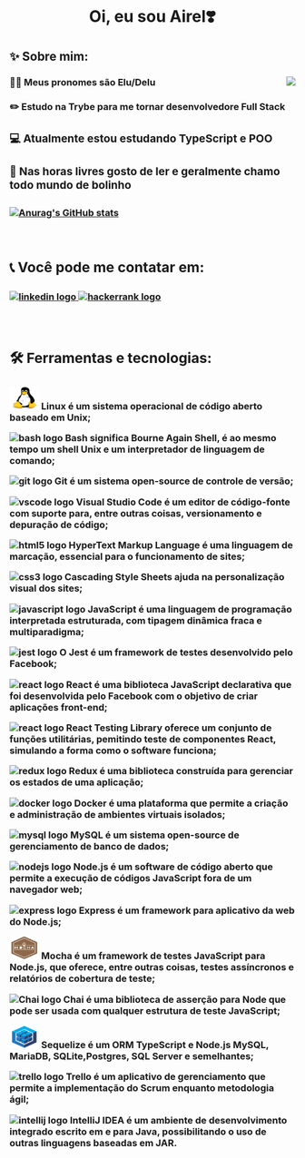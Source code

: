 <h1 align="center">Oi, eu sou Airel❣️</h1>

###

<h2 align="left">✨ Sobre mim:</h2>

###

<img align="right" height="200" src="https://c.tenor.com/Iqb8yXDX198AAAAj/twitch-onigiri.gif"  />

###

<h3 align="left">🏳️‍⚧️ Meus pronomes são Elu/Delu</h3>
<h3 align="left">✏️ Estudo na Trybe para me tornar desenvolvedore Full Stack<br</h3>
<h3 align="left">💻 Atualmente estou estudando TypeScript e POO</h3>
<h3 align="left">📕 Nas horas livres gosto de ler e geralmente chamo todo mundo de bolinho</h3>

###

[![Anurag's GitHub stats](https://github-readme-stats.vercel.app/api?username=AirelRibeiro&hide=contribs,issues&count_private=true&show_icons=true&theme=moltack)](https://github.com/anuraghazra/github-readme-stats)

<br clear="both">

<h2 align="left">📞 Você pode me contatar em:</h2>

###

<div align="left">
  <a href="https://www.linkedin.com/in/airel-ribeiro/" target="_blank">
    <img src="https://img.shields.io/static/v1?message=LinkedIn&logo=linkedin&label=&color=0077B5&logoColor=white&labelColor=&style=flat" height="40" alt="linkedin logo"  />
  </a>
  <a href="https://www.hackerrank.com/airel_ribeiro?hr_r=1" target="_blank">
    <img src="https://img.shields.io/static/v1?message=HackerRank&logo=hackerrank&label=&color=2EC866&logoColor=white&labelColor=&style=flat" height="40" alt="hackerrank logo"  />
  </a>
</div>

###

<br>

<h2 align="left">🛠️ Ferramentas e tecnologias:</h2>

###

<div align="left">
  <p>
    <img src="https://raw.githubusercontent.com/devicons/devicon/1119b9f84c0290e0f0b38982099a2bd027a48bf1/icons/linux/linux-original.svg" height="40" width="52" alt="trello logo"  />
    Linux é um sistema operacional de código aberto baseado em Unix;
  </p>
  <p>
    <img src="https://cdn.jsdelivr.net/gh/devicons/devicon/icons/bash/bash-original.svg" height="40" width="52" alt="bash logo"  />
    Bash significa Bourne Again Shell, é ao mesmo tempo um shell Unix e um interpretador de linguagem de comando;
  </p>
  <p>
    <img src="https://cdn.jsdelivr.net/gh/devicons/devicon/icons/git/git-original.svg" height="40" width="52" alt="git logo"  />
    Git é um sistema open-source de controle de versão;
  </p>
  <p>
    <img src="https://cdn.jsdelivr.net/gh/devicons/devicon/icons/vscode/vscode-original.svg" height="40" width="52" alt="vscode logo"  />
    Visual Studio Code é um editor de código-fonte com suporte para, entre outras coisas, versionamento e depuração de código;
  </p>
  <p>
    <img src="https://cdn.jsdelivr.net/gh/devicons/devicon/icons/html5/html5-original.svg" height="40" width="52" alt="html5 logo"  />
    HyperText Markup Language é uma linguagem de marcação, essencial para o funcionamento de sites;
  </p>
  <p>
    <img src="https://cdn.jsdelivr.net/gh/devicons/devicon/icons/css3/css3-original.svg" height="40" width="52" alt="css3 logo"  />
    Cascading Style Sheets ajuda na personalização visual dos sites;
  </p>
  <p>
    <img src="https://cdn.jsdelivr.net/gh/devicons/devicon/icons/javascript/javascript-original.svg" height="40" width="52" alt="javascript logo"  />
    JavaScript é uma linguagem de programação interpretada estruturada, com tipagem dinâmica fraca e multiparadigma;
  </p>
  <p>
    <img src="https://cdn.jsdelivr.net/gh/devicons/devicon/icons/jest/jest-plain.svg" height="40" width="52" alt="jest logo"  />
    O Jest é um framework de testes desenvolvido pelo Facebook;
  </p>
  <p>
    <img src="https://cdn.jsdelivr.net/gh/devicons/devicon/icons/react/react-original.svg" height="40" width="52" alt="react logo"  />
    React é uma biblioteca JavaScript declarativa que foi desenvolvida pelo Facebook com o objetivo de criar aplicações front-end;
  </p>
  <p>
    <img src="https://testing-library.com/img/octopus-128x128.png" height="40" alt="react logo"  />
    React Testing Library oferece um conjunto de funções utilitárias, pemitindo teste de componentes React, simulando a forma como o software funciona;
  </p>
  <p>
    <img src="https://cdn.jsdelivr.net/gh/devicons/devicon/icons/redux/redux-original.svg" height="40" width="52" alt="redux logo"  />
    Redux é uma biblioteca construída para gerenciar os estados de uma aplicação;
  </p>
  <p>
    <img src="https://cdn.jsdelivr.net/gh/devicons/devicon/icons/docker/docker-original.svg" height="40" width="52" alt="docker logo"  />
    Docker é uma plataforma que permite a criação e administração de ambientes virtuais isolados;
  </p>
  <p>
    <img src="https://cdn.jsdelivr.net/gh/devicons/devicon/icons/mysql/mysql-original.svg" height="40" width="52" alt="mysql logo"  />
    MySQL é um sistema open-source de gerenciamento de banco de dados;
  </p>
  <p>
    <img src="https://cdn.jsdelivr.net/gh/devicons/devicon/icons/nodejs/nodejs-original.svg" height="40" width="52" alt="nodejs logo"  />
    Node.js é um software de código aberto que permite a execução de códigos JavaScript fora de um navegador web;
  </p>
  <p>
    <img src="https://cdn.jsdelivr.net/gh/devicons/devicon/icons/express/express-original.svg" height="40" width="52" alt="express logo"  />
    Express é um framework para aplicativo da web do Node.js;
  </p>
  <p>
    <img src="https://raw.githubusercontent.com/devicons/devicon/1119b9f84c0290e0f0b38982099a2bd027a48bf1/icons/mocha/mocha-plain.svg" height="40"          width="52" alt="express logo"  />
    Mocha é um framework de testes JavaScript para Node.js, que oferece, entre outras coisas, testes assíncronos e relatórios de cobertura de teste;
  </p>
  <p>
    <img src="https://opencollective-production.s3-us-west-1.amazonaws.com/76dc6780-9bb2-11e8-927c-71f29759abab.png" height="40" alt="Chai logo"  />
    Chai é uma biblioteca de asserção para Node que pode ser usada com qualquer estrutura de teste JavaScript;
  </p>
  <p>
    <img src="https://raw.githubusercontent.com/devicons/devicon/1119b9f84c0290e0f0b38982099a2bd027a48bf1/icons/sequelize/sequelize-original.svg" height="40" width="52" alt="trello logo"  />
    Sequelize é um ORM TypeScript e Node.js MySQL, MariaDB, SQLite,Postgres, SQL Server e semelhantes;
  </p>
  <p>
    <img src="https://cdn.jsdelivr.net/gh/devicons/devicon/icons/trello/trello-plain.svg" height="40" width="52" alt="trello logo"  />
    Trello é um aplicativo de gerenciamento que permite a implementação do Scrum enquanto metodologia ágil;
  </p>
  <p>
    <img src="https://cdn.jsdelivr.net/gh/devicons/devicon/icons/intellij/intellij-original.svg" height="40" width="52" alt="intellij logo"  />
    IntelliJ IDEA é um ambiente de desenvolvimento integrado escrito em e para Java, possibilitando o uso de outras linguagens baseadas em JAR.
  </p>
</div>

###
